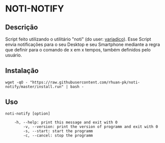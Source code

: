 # NOTI-NOTIFY

## Descrição

Script feito utilizando o utilitário "noti" (do user: [variadico](https://github.com/variadico/noti)). Esse Script envia notificações para o seu Desktop e seu Smartphone mediante a regra que definir para o comando de x em x tempos, também definidos pelo usuário.

## Instalação

~~~shell
wget -qO - "https://raw.githubusercontent.com/rhuan-pk/noti-notify/master/install.run" | bash -
~~~

## Uso

~~~shell
noti-notify [option]

	-h, --help: print this message and exit with 0
        -v, --version: print the version of programm and exit with 0
        -s, --start: start the programm
        -c, --cancel: stop the programm
~~~

